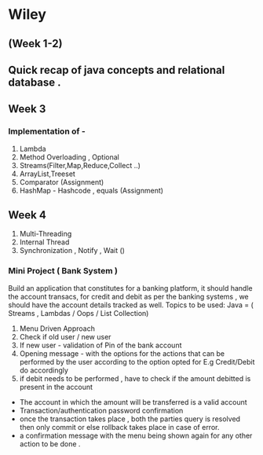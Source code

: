 # Wiley

## (Week 1-2)
## Quick recap of java concepts and relational database .

## Week 3 
### Implementation of -
  1. Lambda 
  2. Method Overloading , Optional
  3. Streams(Filter,Map,Reduce,Collect ..)
  4. ArrayList,Treeset
  5. Comparator (Assignment)
  6. HashMap - Hashcode , equals (Assignment)

## Week 4 
  1. Multi-Threading 
  2. Internal Thread 
  3. Synchronization , Notify , Wait ()

### Mini Project ( Bank System ) 
Build an application that constitutes for a banking platform, it should handle the account transacs,
  	for credit and debit as per the banking systems , we should 
  	have the account details tracked as well.
  	Topics to be used: Java = ( Streams , Lambdas / Oops / List Collection)
 		
 1.  Menu Driven Approach
 2.  Check if old user / new user 
 3.  If new user - validation of Pin of the bank account
 4.  Opening message - with the options for the actions that can be performed by the user according to the option opted for E.g Credit/Debit do accordingly 
 5.  if debit needs to be performed , have to check if the amount debitted is present in the account 
   - The account in which the amount will be transferred is a valid account 
   - Transaction/authentication password confirmation 
   - once the transaction takes place , both the parties query is resolved then only commit or else 
   	rollback takes place in case of error.
   - a confirmation message with the menu being shown again for any other action to be done .
  
